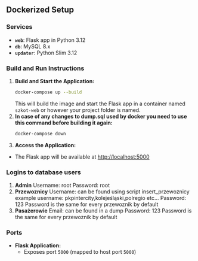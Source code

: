 ## Dockerized Setup
###  Services
- **`web`**: Flask app in Python 3.12
- **`db`**: MySQL 8.x
- **`updater`**: Python Slim 3.12

### Build and Run Instructions
1. **Build and Start the Application:**
   ```sh
   docker-compose up --build
   ```
   This will build the image and start the Flask app in a container named `szkot-web` or however your project folder is named.
2. **In case of any changes to dump.sql used by docker you need to use this command before building it again:**
   ```sh
   docker-compose down
   ```
  3. **Access the Application:**
   - The Flask app will be available at [http://localhost:5000](http://localhost:5000)

### Logins to database users
1. **Admin**
   Username: root
   Password: root
2. **Przewoznicy**
   Username: can be found using script insert_przewoznicy example username: pkpintercity,kolejeśląski,polregio etc...
   Password: 123 
   Password is the same for every przewoznik by default
3. **Pasażerowie**
   Email: can be found in a dump
   Password: 123 
   Password is the same for every przewoznik by default
### Ports
- **Flask Application:**
  - Exposes port `5000` (mapped to host port `5000`)

